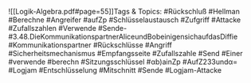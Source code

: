 
![[Logik-Algebra.pdf#page=55]]Tags & Topics:
   #Rückschluß
   #Hellman
   #Berechne
   #Angreifer
   #aufZp
   #Schlüsselaustausch
   #Zufgriff
   #Attacke
   #Zufallszahlen
   #Verwende
   #Sende-
   #3.48.DieKommunikationspartnerAliceundBobeinigensichaufdasDiffie
   #Kommunikationspartner
   #Rückschlüsse
   #Angriff
   #Sicherheitsmechanismus
   #Empfangsseite
   #Zufallszahle
   #Send
   #Einer
   #verwende
   #berechn
   #Sitzungsschlüssel
   #αb)ainZp
   #AufZ233undα=
   #Logjam
   #Entschlüsselung
   #Mitschnitt
   #Sende
   #Logjam-Attacke